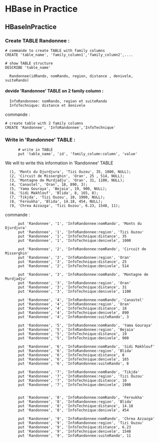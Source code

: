 # HBase in Practice

## HBaseInPractice

### Create TABLE Randonnee :  

```shell
# commande to create TABLE with family columns  
CREATE 'table_name', 'family_column1','family_column2',....
```

```shell
# show TABLE structure
DESCRIBE 'table_name'
```

      Randonnee(idRando, nomRando, region, distance , denivele, suiteRando)

#### devide 'Randonnee' TABLE on 2 family column :

      InfoRandonnee: nomRando, region et suiteRando
      InfoTechnique: distance et denivele

commande : 
```shell
# create table with 2 family columns
CREATE 'Randonnee', 'InfoRandonnee','InfoTechnique'
```
      
### Write in 'Randonnee' TABLE :

```shell
      # write in TABLE 
      put 'table_name', 'id', 'family_column:column', 'value'
```
We will to write this information in 'Randonnee' TABLE
      
      (1, 'Monts du Djurdjura', 'Tizi Ouzou', 35, 1000, NULL);
      (2, 'Circuit de Misserghin', 'Oran', 25 , 514, NULL);
      (3, 'Montagne de Murdjadju', 'Oran', 31, 1100, NULL);
      (4, 'Canastel', 'Oran', 18, 890, 3);
      (5, 'Yama Gouraya', 'Bejaia', 19, 900, NULL);
      (6, 'Sidi Makhlouf', 'Blida', 8, 165, 8);
      (7, 'Tikjda', 'Tizi Ouzou', 10, 1900, NULL);
      (8, 'Feroukha', 'Blida', 14.18, 454, NULL);
      (9, 'Chrea Azzazga', 'Tizi Ouzou', 6.23, 1548, 11);

commande : 

```shell
      put 'Randonnee', '1', 'InfoRandonnee:nomRando', 'Monts du Djurdjura'
      put 'Randonnee', '1', 'InfoRandonnee:region', 'Tizi Ouzou'
      put 'Randonnee', '1', 'InfoTechnique:distance', 35
      put 'Randonnee', '1', 'InfoTechnique:denivele', 1000

      put 'Randonnee', '2', 'InfoRandonnee:nomRando', 'Circuit de Misserghin'
      put 'Randonnee', '2', 'InfoRandonnee:region', 'Oran'
      put 'Randonnee', '3', 'InfoTechnique:distance', 25
      put 'Randonnee', '2', 'InfoTechnique:denivele', 514

      put 'Randonnee', '3', 'InfoRandonnee:nomRando', 'Montagne de Murdjadju'
      put 'Randonnee', '3', 'InfoRandonnee:region', 'Oran'
      put 'Randonnee', '3', 'InfoTechnique:distance', 31
      put 'Randonnee', '3', 'InfoTechnique:denivele', 1100

      put 'Randonnee', '4', 'InfoRandonnee:nomRando', 'Canastel'
      put 'Randonnee', '4', 'InfoRandonnee:region', 'Oran'
      put 'Randonnee', '4', 'InfoTechnique:distance', 18
      put 'Randonnee', '4', 'InfoTechnique:denivele', 890
      put 'Randonnee', '4', 'InfoRandonnee:suiteRando', 3

      put 'Randonnee', '5', 'InfoRandonnee:nomRando', 'Yama Gouraya'
      put 'Randonnee', '5', 'InfoRandonnee:region', 'Bejaia'
      put 'Randonnee', '5', 'InfoTechnique:distance', 19
      put 'Randonnee', '5', 'InfoTechnique:denivele', 900

      put 'Randonnee', '6', 'InfoRandonnee:nomRando', 'Sidi Makhlouf'
      put 'Randonnee', '6', 'InfoRandonnee:region', 'Blida'
      put 'Randonnee', '6', 'InfoTechnique:distance', 8
      put 'Randonnee', '6', 'InfoTechnique:denivele', 165
      put 'Randonnee', '6', 'InfoRandonnee:suiteRando', 8

      put 'Randonnee', '7', 'InfoRandonnee:nomRando', 'Tikjda'
      put 'Randonnee', '7', 'InfoRandonnee:region', 'Tizi Ouzou'
      put 'Randonnee', '7', 'InfoTechnique:distance', 10
      put 'Randonnee', '7', 'InfoTechnique:denivele', 1900


      put 'Randonnee', '8', 'InfoRandonnee:nomRando', 'Feroukha'
      put 'Randonnee', '8', 'InfoRandonnee:region', 'Blida'
      put 'Randonnee', '8', 'InfoTechnique:distance', 14.18
      put 'Randonnee', '8', 'InfoTechnique:denivele', 454

      put 'Randonnee', '9', 'InfoRandonnee:nomRando', 'Chrea Azzazga'
      put 'Randonnee', '9', 'InfoRandonnee:region', 'Tizi Ouzou'
      put 'Randonnee', '9', 'InfoTechnique:distance', 6.23
      put 'Randonnee', '9', 'InfoTechnique:denivele', 1548
      put 'Randonnee', '9', 'InfoRandonnee:suiteRando', 11
 ```
